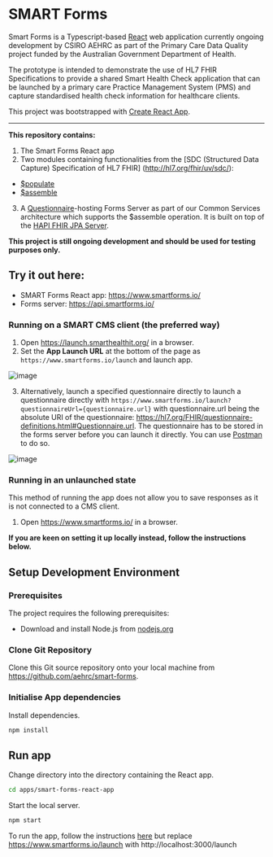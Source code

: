 # SMART Forms

Smart Forms is a Typescript-based [React](https://reactjs.org/) web application currently ongoing development by CSIRO AEHRC as part of the Primary Care Data Quality project funded by the Australian Government Department of Health.

The prototype is intended to demonstrate the use of HL7 FHIR Specifications to provide a shared Smart Health Check application that can be launched by a primary care Practice Management System (PMS) and capture standardised health check information for healthcare clients.

This project was bootstrapped with [Create React App](https://github.com/facebook/create-react-app).

---

**This repository contains:**
1. The Smart Forms React app
2. Two modules containing functionalities from the [SDC (Structured Data Capture) Specification of HL7 FHIR] (http://hl7.org/fhir/uv/sdc/): 
 - [$populate](https://hl7.org/fhir/uv/sdc/OperationDefinition/Questionnaire-populate)
 - [$assemble](https://hl7.org/fhir/uv/sdc/OperationDefinition/Questionnaire-assemble)
3. A [Questionnaire](https://hl7.org/fhir/questionnaire.html)-hosting Forms Server as part of our Common Services architecture which supports the $assemble operation. It is built on top of the [HAPI FHIR JPA Server](https://github.com/hapifhir/hapi-fhir-jpaserver-starter). 

**This project is still ongoing development and should be used for testing purposes only.**

## Try it out here:

- SMART Forms React app: https://www.smartforms.io/
- Forms server: https://api.smartforms.io/

### Running on a SMART CMS client (the preferred way)

1. Open https://launch.smarthealthit.org/ in a browser.
2. Set the **App Launch URL** at the bottom of the page as `https://www.smartforms.io/launch` and launch app.

![image](https://user-images.githubusercontent.com/52597778/223016492-882abdaf-33e9-4039-8c32-301c4cf58e91.png)


3. Alternatively, launch a specified questionnaire directly to launch a questionnaire directly with `https://www.smartforms.io/launch?questionnaireUrl={questionnaire.url}` with questionnaire.url being the absolute URI of the questionnaire: https://hl7.org/FHIR/questionnaire-definitions.html#Questionnaire.url. The questionnaire has to be stored in the forms server before you can launch it directly. You can use [Postman](https://www.postman.com/) to do so.

![image](https://user-images.githubusercontent.com/52597778/223016795-1b7b66d9-70c5-4a00-9fe6-b8e873a62c5b.png)


### Running in an unlaunched state

This method of running the app does not allow you to save responses as it is not connected to a CMS client.

1. Open https://www.smartforms.io/ in a browser.

**If you are keen on setting it up locally instead, follow the instructions below.**

## Setup Development Environment

### Prerequisites

The project requires the following prerequisites:

- Download and install Node.js from [nodejs.org](https://nodejs.org/en/download/)

### Clone Git Repository

Clone this Git source repository onto your local machine from https://github.com/aehrc/smart-forms.

### Initialise App dependencies

Install dependencies.

```sh
npm install
```

## Run app

Change directory into the directory containing the React app.

```sh
cd apps/smart-forms-react-app
```

Start the local server.

```sh
npm start
```

To run the app, follow the instructions [here](https://github.com/aehrc/smart-forms/edit/main/README.md#running-on-a-smart-cms-client-the-preferred-way) but replace https://www.smartforms.io/launch with http://localhost:3000/launch  
